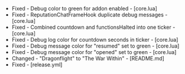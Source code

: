- Fixed - Debug color to green for addon enabled - [core.lua]
- Fixed - ReputationChatFrameHook duplicate debug messages - [core.lua]
- Fixed - Combined countdown and functionsHalted into one ticker - [core.lua]
- Fixed - Debug log color for countdown seconds in ticker - [core.lua]
- Fixed - Debug message color for "resumed" set to green - [core.lua]
- Fixed - Debug message color for "opened" set to green - [core.lua]
- Changed - "Dragonflight" to "The War Within" - [README.md]
- Fixed - [release.yml]